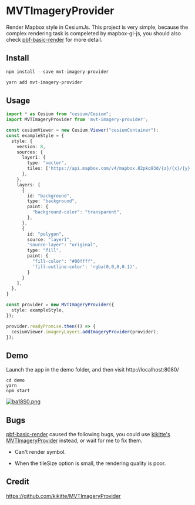 # MVTImageryProvider

Render Mapbox style in CesiumJs. This project is very simple, because the complex rendering task is compeleted by mapbox-gl-js, you should also check [pbf-basic-render](https://github.com/hongfaqiu/pbf-basic-render) for more detail.

## Install

```js
npm install --save mvt-imagery-provider

yarn add mvt-imagery-provider
```

## Usage

```ts
import * as Cesium from "cesium/Cesium";
import MVTImageryProvider from 'mvt-imagery-provider';

const cesiumViewer = new Cesium.Viewer("cesiumContainer");
const exampleStyle = {
  style: {
    version: 8,
    sources: {
      layer1: {
        type: "vector",
        tiles: ['https://api.mapbox.com/v4/mapbox.82pkq93d/{z}/{x}/{y}.vector.pbf?sku=1012RMlsjWj1O&access_token=pk.eyJ1IjoiZXhhbXBsZXMiLCJhIjoiY2p0MG01MXRqMW45cjQzb2R6b2ptc3J4MSJ9.zA2W0IkI0c6KaAhJfk9bWg'],
      },
    },
    layers: [
      {
        id: "background",
        type: "background",
        paint: {
          "background-color": "transparent",
        },
      },
      {
        id: "polygon",
        source: "layer1",
        "source-layer": "original",
        type: "fill",
        paint: {
          "fill-color": "#00ffff",
          'fill-outline-color': 'rgba(0,0,0,0.1)',
        }
      }
    ],
  },
}

const provider = new MVTImageryProvider({
  style: exampleStyle,
});

provider.readyPromise.then(() => {
  cesiumViewer.imageryLayers.addImageryProvider(provider);
});

```

## Demo

Launch the app in the demo folder, and then visit http://localhost:8080/

```node
cd demo
yarn
npm start
```

[![ba18S0.png](https://s4.ax1x.com/2022/03/04/ba18S0.png)](https://imgtu.com/i/ba18S0)

## Bugs

[pbf-basic-render](https://github.com/hongfaqiu/pbf-basic-render) caused the following bugs, you could use [kikitte's MVTImageryProvider](https://github.com/kikitte/MVTImageryProvider) instead, or wait for me to fix them.

- Can't render symbol.

- When the tileSize option is small, the rendering quality is poor.

## Credit

https://github.com/kikitte/MVTImageryProvider
